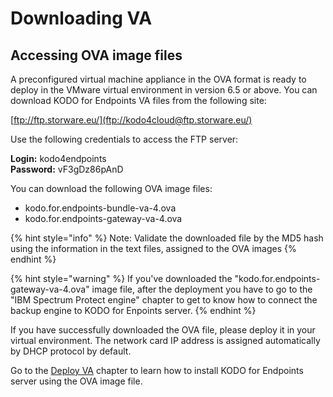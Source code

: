 # Downloading VA

## Accessing OVA image files <a id="accessing-virtual-machine"></a>

A preconfigured virtual machine appliance in the OVA format is ready to deploy in the VMware virtual environment in version 6.5 or above. You can download KODO for Endpoints VA files from the following site:

​[ftp://ftp.storware.eu/](ftp://kodo4cloud@ftp.storware.eu/)

Use the following credentials to access the FTP server:

**Login:** kodo4endpoints   
**Password:** vF3gDz86pAnD

You can download the following OVA image files:

* kodo.for.endpoints-bundle-va-4.ova
* kodo.for.endpoints-gateway-va-4.ova

{% hint style="info" %}
Note: Validate the downloaded file by the MD5 hash using the information in the text files, assigned to the OVA images 
{% endhint %}

{% hint style="warning" %}
If you've downloaded the "kodo.for.endpoints-gateway-va-4.ova" image file, after the deployment you have to go to the  "IBM Spectrum Protect engine" chapter to get to know how to connect the backup engine to KODO for Enpoints server.
{% endhint %}

If you have successfully downloaded the OVA file, please deploy it in your virtual environment. The network card IP address is assigned automatically by DHCP protocol by default.

Go to the [Deploy VA](deploying-va.md) chapter to learn how to install KODO for Endpoints server using the OVA image file.



